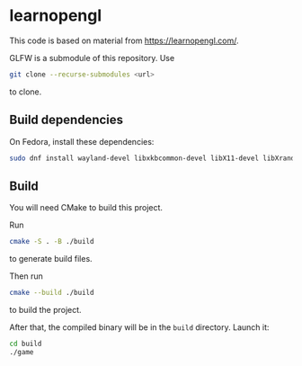 # learnopengl

This code is based on material from https://learnopengl.com/.

GLFW is a submodule of this repository. Use

```sh
git clone --recurse-submodules <url>
```

to clone.

## Build dependencies

On Fedora, install these dependencies:

```sh
sudo dnf install wayland-devel libxkbcommon-devel libX11-devel libXrandr-devel libXinerama-devel libXcursor-devel libXi-devel
```

## Build

You will need CMake to build this project.

Run

```sh
cmake -S . -B ./build
```

to generate build files.

Then run

```sh
cmake --build ./build
```

to build the project.

After that, the compiled binary will be in the `build` directory. Launch it:

```sh
cd build
./game
```
